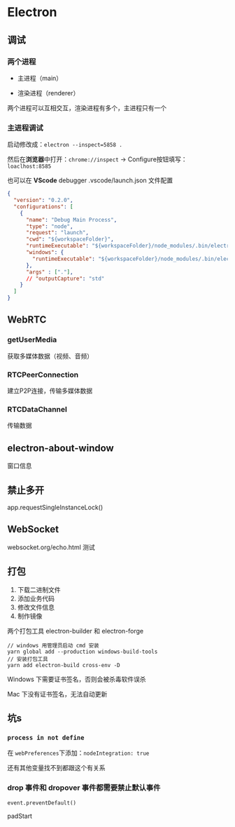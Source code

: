 # Electron

## 调试

### 两个进程

- 主进程（main）

- 渲染进程（renderer）

两个进程可以互相交互，渲染进程有多个，主进程只有一个

### 主进程调试

启动修改成：`electron --inspect=5858 .`

然后在**浏览器**中打开：`chrome://inspect` -> Configure按钮填写：`loaclhost:8585`

也可以在 **VScode** debugger  .vscode/launch.json 文件配置

```json
{
  "version": "0.2.0",
  "configurations": [
    {
      "name": "Debug Main Process",
      "type": "node",
      "request": "launch",
      "cwd": "${workspaceFolder}",
      "runtimeExecutable": "${workspaceFolder}/node_modules/.bin/electron",
      "windows": {
        "runtimeExecutable": "${workspaceFolder}/node_modules/.bin/electron.cmd"
      },
      "args" : ["."],
      // "outputCapture": "std"
    }
  ]
}
```

## WebRTC

### getUserMedia

获取多媒体数据（视频、音频）

### RTCPeerConnection

建立P2P连接，传输多媒体数据

### RTCDataChannel

传输数据

## electron-about-window

窗口信息

## 禁止多开

app.requestSingleInstanceLock()

## WebSocket

websocket.org/echo.html 测试

## 打包

1. 下载二进制文件
2. 添加业务代码
3. 修改文件信息
4. 制作镜像

两个打包工具 electron-builder 和 electron-forge

```shell
// windows 用管理员启动 cmd 安装
yarn global add --production windows-build-tools
// 安装打包工具
yarn add electron-build cross-env -D
```

Windows 下需要证书签名，否则会被杀毒软件误杀

Mac 下没有证书签名，无法自动更新

## 坑s

### `process in not define`

在 `webPreferences`下添加：`nodeIntegration: true`

还有其他变量找不到都跟这个有关系

### drop 事件和 dropover 事件都需要禁止默认事件

`event.preventDefault()`

padStart